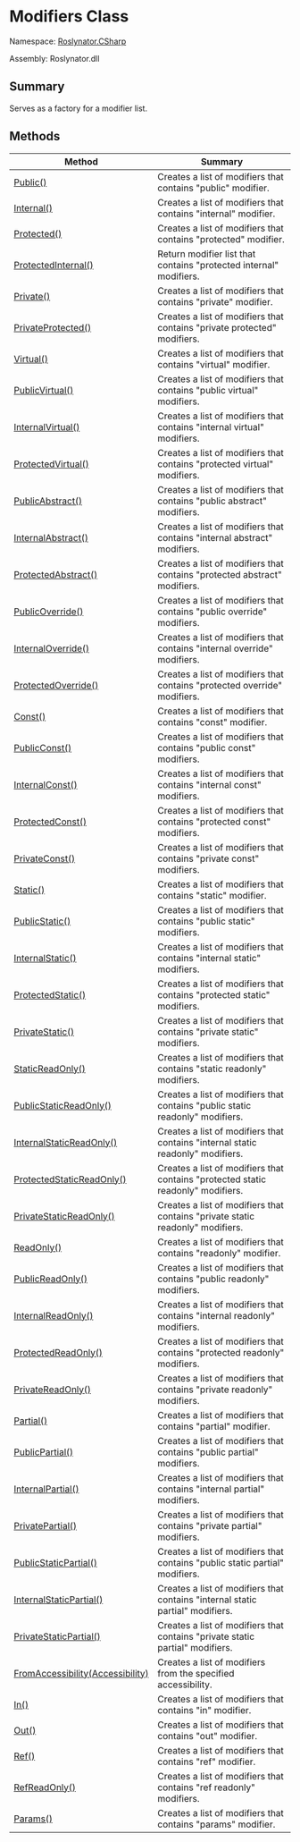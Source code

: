 # Modifiers Class

Namespace: [Roslynator.CSharp](../README.md)

Assembly: Roslynator\.dll

## Summary

Serves as a factory for a modifier list\.

## Methods

| Method| Summary|
| --- | --- |
| [Public()](Public/README.md) | Creates a list of modifiers that contains "public" modifier\. |
| [Internal()](Internal/README.md) | Creates a list of modifiers that contains "internal" modifier\. |
| [Protected()](Protected/README.md) | Creates a list of modifiers that contains "protected" modifier\. |
| [ProtectedInternal()](ProtectedInternal/README.md) | Return modifier list that contains "protected internal" modifiers\. |
| [Private()](Private/README.md) | Creates a list of modifiers that contains "private" modifier\. |
| [PrivateProtected()](PrivateProtected/README.md) | Creates a list of modifiers that contains "private protected" modifiers\. |
| [Virtual()](Virtual/README.md) | Creates a list of modifiers that contains "virtual" modifier\. |
| [PublicVirtual()](PublicVirtual/README.md) | Creates a list of modifiers that contains "public virtual" modifiers\. |
| [InternalVirtual()](InternalVirtual/README.md) | Creates a list of modifiers that contains "internal virtual" modifiers\. |
| [ProtectedVirtual()](ProtectedVirtual/README.md) | Creates a list of modifiers that contains "protected virtual" modifiers\. |
| [PublicAbstract()](PublicAbstract/README.md) | Creates a list of modifiers that contains "public abstract" modifiers\. |
| [InternalAbstract()](InternalAbstract/README.md) | Creates a list of modifiers that contains "internal abstract" modifiers\. |
| [ProtectedAbstract()](ProtectedAbstract/README.md) | Creates a list of modifiers that contains "protected abstract" modifiers\. |
| [PublicOverride()](PublicOverride/README.md) | Creates a list of modifiers that contains "public override" modifiers\. |
| [InternalOverride()](InternalOverride/README.md) | Creates a list of modifiers that contains "internal override" modifiers\. |
| [ProtectedOverride()](ProtectedOverride/README.md) | Creates a list of modifiers that contains "protected override" modifiers\. |
| [Const()](Const/README.md) | Creates a list of modifiers that contains "const" modifier\. |
| [PublicConst()](PublicConst/README.md) | Creates a list of modifiers that contains "public const" modifiers\. |
| [InternalConst()](InternalConst/README.md) | Creates a list of modifiers that contains "internal const" modifiers\. |
| [ProtectedConst()](ProtectedConst/README.md) | Creates a list of modifiers that contains "protected const" modifiers\. |
| [PrivateConst()](PrivateConst/README.md) | Creates a list of modifiers that contains "private const" modifiers\. |
| [Static()](Static/README.md) | Creates a list of modifiers that contains "static" modifier\. |
| [PublicStatic()](PublicStatic/README.md) | Creates a list of modifiers that contains "public static" modifiers\. |
| [InternalStatic()](InternalStatic/README.md) | Creates a list of modifiers that contains "internal static" modifiers\. |
| [ProtectedStatic()](ProtectedStatic/README.md) | Creates a list of modifiers that contains "protected static" modifiers\. |
| [PrivateStatic()](PrivateStatic/README.md) | Creates a list of modifiers that contains "private static" modifiers\. |
| [StaticReadOnly()](StaticReadOnly/README.md) | Creates a list of modifiers that contains "static readonly" modifiers\. |
| [PublicStaticReadOnly()](PublicStaticReadOnly/README.md) | Creates a list of modifiers that contains "public static readonly" modifiers\. |
| [InternalStaticReadOnly()](InternalStaticReadOnly/README.md) | Creates a list of modifiers that contains "internal static readonly" modifiers\. |
| [ProtectedStaticReadOnly()](ProtectedStaticReadOnly/README.md) | Creates a list of modifiers that contains "protected static readonly" modifiers\. |
| [PrivateStaticReadOnly()](PrivateStaticReadOnly/README.md) | Creates a list of modifiers that contains "private static readonly" modifiers\. |
| [ReadOnly()](ReadOnly/README.md) | Creates a list of modifiers that contains "readonly" modifier\. |
| [PublicReadOnly()](PublicReadOnly/README.md) | Creates a list of modifiers that contains "public readonly" modifiers\. |
| [InternalReadOnly()](InternalReadOnly/README.md) | Creates a list of modifiers that contains "internal readonly" modifiers\. |
| [ProtectedReadOnly()](ProtectedReadOnly/README.md) | Creates a list of modifiers that contains "protected readonly" modifiers\. |
| [PrivateReadOnly()](PrivateReadOnly/README.md) | Creates a list of modifiers that contains "private readonly" modifiers\. |
| [Partial()](Partial/README.md) | Creates a list of modifiers that contains "partial" modifier\. |
| [PublicPartial()](PublicPartial/README.md) | Creates a list of modifiers that contains "public partial" modifiers\. |
| [InternalPartial()](InternalPartial/README.md) | Creates a list of modifiers that contains "internal partial" modifiers\. |
| [PrivatePartial()](PrivatePartial/README.md) | Creates a list of modifiers that contains "private partial" modifiers\. |
| [PublicStaticPartial()](PublicStaticPartial/README.md) | Creates a list of modifiers that contains "public static partial" modifiers\. |
| [InternalStaticPartial()](InternalStaticPartial/README.md) | Creates a list of modifiers that contains "internal static partial" modifiers\. |
| [PrivateStaticPartial()](PrivateStaticPartial/README.md) | Creates a list of modifiers that contains "private static partial" modifiers\. |
| [FromAccessibility(Accessibility)](FromAccessibility/README.md) | Creates a list of modifiers from the specified accessibility\. |
| [In()](In/README.md) | Creates a list of modifiers that contains "in" modifier\. |
| [Out()](Out/README.md) | Creates a list of modifiers that contains "out" modifier\. |
| [Ref()](Ref/README.md) | Creates a list of modifiers that contains "ref" modifier\. |
| [RefReadOnly()](RefReadOnly/README.md) | Creates a list of modifiers that contains "ref readonly" modifiers\. |
| [Params()](Params/README.md) | Creates a list of modifiers that contains "params" modifier\. |

